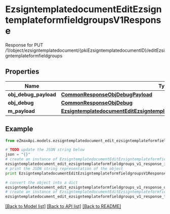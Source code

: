 # EzsigntemplatedocumentEditEzsigntemplateformfieldgroupsV1Response

Response for PUT /1/object/ezsigntemplatedocument/{pkiEzsigntemplatedocumentID}/editEzsigntemplateformfieldgroups

## Properties

Name | Type | Description | Notes
------------ | ------------- | ------------- | -------------
**obj_debug_payload** | [**CommonResponseObjDebugPayload**](CommonResponseObjDebugPayload.md) |  | 
**obj_debug** | [**CommonResponseObjDebug**](CommonResponseObjDebug.md) |  | [optional] 
**m_payload** | [**EzsigntemplatedocumentEditEzsigntemplateformfieldgroupsV1ResponseMPayload**](EzsigntemplatedocumentEditEzsigntemplateformfieldgroupsV1ResponseMPayload.md) |  | 

## Example

```python
from eZmaxApi.models.ezsigntemplatedocument_edit_ezsigntemplateformfieldgroups_v1_response import EzsigntemplatedocumentEditEzsigntemplateformfieldgroupsV1Response

# TODO update the JSON string below
json = "{}"
# create an instance of EzsigntemplatedocumentEditEzsigntemplateformfieldgroupsV1Response from a JSON string
ezsigntemplatedocument_edit_ezsigntemplateformfieldgroups_v1_response_instance = EzsigntemplatedocumentEditEzsigntemplateformfieldgroupsV1Response.from_json(json)
# print the JSON string representation of the object
print EzsigntemplatedocumentEditEzsigntemplateformfieldgroupsV1Response.to_json()

# convert the object into a dict
ezsigntemplatedocument_edit_ezsigntemplateformfieldgroups_v1_response_dict = ezsigntemplatedocument_edit_ezsigntemplateformfieldgroups_v1_response_instance.to_dict()
# create an instance of EzsigntemplatedocumentEditEzsigntemplateformfieldgroupsV1Response from a dict
ezsigntemplatedocument_edit_ezsigntemplateformfieldgroups_v1_response_form_dict = ezsigntemplatedocument_edit_ezsigntemplateformfieldgroups_v1_response.from_dict(ezsigntemplatedocument_edit_ezsigntemplateformfieldgroups_v1_response_dict)
```
[[Back to Model list]](../README.md#documentation-for-models) [[Back to API list]](../README.md#documentation-for-api-endpoints) [[Back to README]](../README.md)


